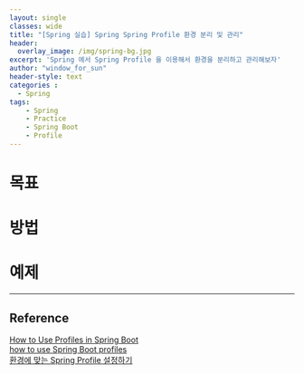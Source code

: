```yaml
--- 
layout: single
classes: wide
title: "[Spring 실습] Spring Spring Profile 환경 분리 및 관리"
header:
  overlay_image: /img/spring-bg.jpg
excerpt: 'Spring 에서 Spring Profile 을 이용해서 환경을 분리하고 관리해보자'
author: "window_for_sun"
header-style: text
categories :
  - Spring
tags:
    - Spring
    - Practice
    - Spring Boot
    - Profile
---  
```


# 목표

# 방법

# 예제
	
---
## Reference
[How to Use Profiles in Spring Boot](https://dzone.com/articles/spring-boot-profiles-1)  
[how to use Spring Boot profiles](https://stackoverflow.com/questions/40060989/how-to-use-spring-boot-profiles)  
[환경에 맞는 Spring Profile 설정하기](https://velog.io/@kingcjy/%ED%99%98%EA%B2%BD%EC%97%90-%EB%A7%9E%EB%8A%94-Spring-Profile-%EC%84%A4%EC%A0%95%ED%95%98%EA%B8%B0)  
